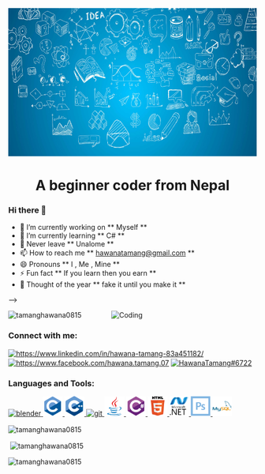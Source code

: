 <img src ="R.jpg" height="300" width="1600" alt="coding mode">
<h1 align="center">A beginner coder from Nepal </h1>

### Hi there 👋
- 🔭 I’m currently working on ** Myself **
- 🌱 I’m currently learning ** C# **
- 💬 Never leave ** Unalome ** 
- 📫 How to reach me ** hawanatamang@gmail.com **
- 😄 Pronouns ** I , Me , Mine **
- ⚡ Fun fact ** If you learn then you earn **
- 🥶 Thought of the year ** fake it until you make it **

-->

<img align ="right" alt ="Coding" width ="295" src ="https://res.cloudinary.com/teepublic/image/private/s---zcRiBbo--/t_Resized%20Artwork/c_fit,g_north_west,h_954,w_954/co_484849,e_outline:48/co_484849,e_outline:inner_fill:48/co_ffffff,e_outline:48/co_ffffff,e_outline:inner_fill:48/co_bbbbbb,e_outline:3:1000/c_mpad,g_center,h_1260,w_1260/b_rgb:eeeeee/c_limit,f_auto,h_630,q_90,w_630/v1585135206/production/designs/8667665_0.jpg">
<p align="left"> <img src="https://komarev.com/ghpvc/?username=tamanghawana0815&label=Profile%20views&color=0e75b6&style=flat" alt="tamanghawana0815" /> </p>

<h3 align="left">Connect with me:</h3>
<p align="left">
<a href="https://linkedin.com/in/https://www.linkedin.com/in/hawana-tamang-83a451182/" target="blank"><img align="center" src="https://raw.githubusercontent.com/rahuldkjain/github-profile-readme-generator/master/src/images/icons/Social/linked-in-alt.svg" alt="https://www.linkedin.com/in/hawana-tamang-83a451182/" height="30" width="40" /></a>
<a href="https://fb.com/https://www.facebook.com/hawana.tamang.07" target="blank"><img align="center" src="https://raw.githubusercontent.com/rahuldkjain/github-profile-readme-generator/master/src/images/icons/Social/facebook.svg" alt="https://www.facebook.com/hawana.tamang.07" height="30" width="40" /></a>
<a href="https://discord.gg/HawanaTamang#6722" target="blank"><img align="center" src="https://raw.githubusercontent.com/rahuldkjain/github-profile-readme-generator/master/src/images/icons/Social/discord.svg" alt="HawanaTamang#6722" height="30" width="40" /></a>
</p>

<h3 align="left">Languages and Tools:</h3>
<p align="left"> <a href="https://www.blender.org/" target="_blank" rel="noreferrer"> <img src="https://download.blender.org/branding/community/blender_community_badge_white.svg" alt="blender" width="40" height="40"/> </a> <a href="https://www.cprogramming.com/" target="_blank" rel="noreferrer"> <img src="https://raw.githubusercontent.com/devicons/devicon/master/icons/c/c-original.svg" alt="c" width="40" height="40"/> </a> <a href="https://www.w3schools.com/cpp/" target="_blank" rel="noreferrer"> <img src="https://raw.githubusercontent.com/devicons/devicon/master/icons/cplusplus/cplusplus-original.svg" alt="cplusplus" width="40" height="40"/> </a> <a href="https://git-scm.com/" target="_blank" rel="noreferrer"> <img src="https://www.vectorlogo.zone/logos/git-scm/git-scm-icon.svg" alt="git" width="40" height="40"/> </a> <a href="https://www.java.com" target="_blank" rel="noreferrer"> <img  src="https://raw.githubusercontent.com/devicons/devicon/master/icons/java/java-original.svg" alt="java" width="40" height="40"/> <img src="https://raw.githubusercontent.com/devicons/devicon/master/icons/csharp/csharp-original.svg" alt="csharp" width="40" height="40"/> </a> <a href="https://www.w3.org/html/" target="_blank" rel="noreferrer"> <img src="https://raw.githubusercontent.com/devicons/devicon/master/icons/html5/html5-original-wordmark.svg" alt="html5" width="40" height="40"/> </a>  <a href="https://dotnet.microsoft.com/" target="_blank" rel="noreferrer"> <img src="https://raw.githubusercontent.com/devicons/devicon/master/icons/dot-net/dot-net-original-wordmark.svg" alt="dotnet" width="40" height="40"/> </a> <a href="https://www.photoshop.com/en" target="_blank" rel="noreferrer"> <img src="https://raw.githubusercontent.com/devicons/devicon/master/icons/photoshop/photoshop-line.svg" alt="photoshop" width="40" height="40"/> </a> <img src="https://raw.githubusercontent.com/devicons/devicon/master/icons/mysql/mysql-original-wordmark.svg" alt="mysql" width="40" height="40"/> </a> </p>

<p><img align="center" src="https://github-readme-stats.vercel.app/api/top-langs?username=tamanghawana0815&show_icons=true&locale=en&layout=compact" alt="tamanghawana0815" /></p>

<p>&nbsp;<img align="center" src="https://github-readme-stats.vercel.app/api?username=tamanghawana0815&show_icons=true&locale=en" alt="tamanghawana0815" /></p>

<p><img align="center" src="https://github-readme-streak-stats.herokuapp.com/?user=tamanghawana0815&" alt="tamanghawana0815" /></p>
